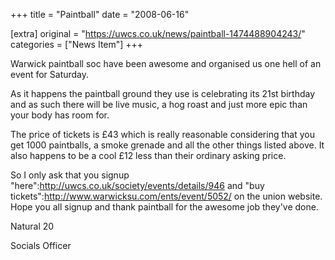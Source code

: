 +++
title = "Paintball"
date = "2008-06-16"

[extra]
original = "https://uwcs.co.uk/news/paintball-1474488904243/"    
categories = ["News Item"]
+++

Warwick paintball soc have been awesome and organised us one hell of an event for Saturday.

As it happens the paintball ground they use is celebrating its 21st birthday and as such there will be live music, a hog roast and just more epic than your body has room for.

The price of tickets is £43 which is really reasonable considering that you get 1000 paintballs, a smoke grenade and all the other things listed above. It also happens to be a cool £12 less than their ordinary asking price.

So I only ask that you signup "here":http://uwcs.co.uk/society/events/details/946 and "buy tickets":http://www.warwicksu.com/ents/event/5052/ on the union website.  
Hope you all signup and thank paintball for the awesome job they've done.

Natural 20

Socials Officer

